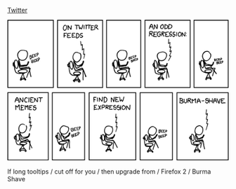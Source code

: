 [Twitter](https://xkcd.com/491)

![Twitter](./random_comic.png)

If long tooltips / cut off for you / then upgrade from / Firefox 2 / Burma Shave

